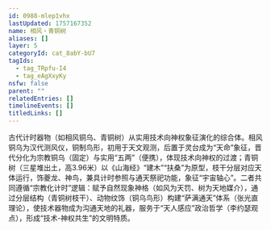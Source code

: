 ```yaml
---
id: 0988-mlep1vhx
lastUpdated: 1757167352
name: 相风・青铜树
aliases: []
layer: 5
categoryId: cat_8abY-bU7
tagIds:
  - tag_TRpfu-I4
  - tag_eAgXxyKy
nsfw: false
parent: ""
relatedEntries: []
timelineEvents: []
titledLinks: []
---
```


古代计时器物（如相风铜乌、青铜树）从实用技术向神权象征演化的综合体。相风铜乌为汉代测风仪，铜制鸟形，初用于天文观测，后置于灵台成为“天命”象征，晋代分化为宗教铜乌（固定）与实用“五两”（便携），体现技术向神权的过渡；青铜树（三星堆出土，高3.96米）以《山海经》“建木”“扶桑”为原型，枝干分层对应天体运行，饰夔龙、神鸟，兼具计时参照与通天祭祀功能，象征“宇宙轴心”。二者共同遵循“宗教化计时”逻辑：赋予自然现象神格（如风为天罚、树为天地媒介），通过分层结构（青铜树枝干）、动物纹饰（铜乌鸟形）构建“萨满通天”体系（张光直理论），使技术器物成为沟通天地的礼器，服务于“天人感应”政治哲学（李约瑟观点），形成“技术-神权共生”的文明特质。